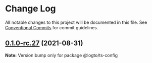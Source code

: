# Change Log

All notable changes to this project will be documented in this file.
See [Conventional Commits](https://conventionalcommits.org) for commit guidelines.

## [0.1.0-rc.27](https://github.com/logto-io/config/compare/v0.1.0-rc.26...v0.1.0-rc.27) (2021-08-31)

**Note:** Version bump only for package @logto/ts-config
